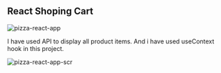 ## React Shoping Cart

![pizza-react-app](https://user-images.githubusercontent.com/91654227/187899209-74d99c8e-ec8b-4929-a5b8-f302cecfe0b3.png)

I have used API to display all product items. And i have used useContext hook in this project.

![pizza-react-app-scr](https://user-images.githubusercontent.com/91654227/187899265-d991a550-54dc-487d-a309-6f9f9782b706.png)

